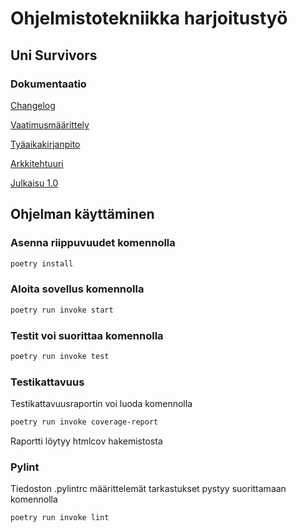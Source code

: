 # Ohjelmistotekniikka harjoitustyö
## Uni Survivors

### Dokumentaatio 

[Changelog](dokumentaatio/changelog.md)

[Vaatimusmäärittely](dokumentaatio/vaatimusmaarittely.md)

[Tyäaikakirjanpito](dokumentaatio/tyoaikakirjanpito.md)

[Arkkitehtuuri](dokumentaatio/arkkitehtuuri.md)

[Julkaisu 1.0](https://github.com/Teetil/ot-harjoitustyo/releases/tag/viikko5)


## Ohjelman käyttäminen

### Asenna riippuvuudet komennolla

```bash
poetry install
```

### Aloita sovellus komennolla

```bash
poetry run invoke start
```
### Testit voi suorittaa komennolla

```bash
poetry run invoke test
```

### Testikattavuus

Testikattavuusraportin voi luoda komennolla

```bash
poetry run invoke coverage-report
```

Raportti löytyy htmlcov hakemistosta

### Pylint

Tiedoston .pylintrc määrittelemät tarkastukset pystyy suorittamaan komennolla

```bash
poetry run invoke lint
```
